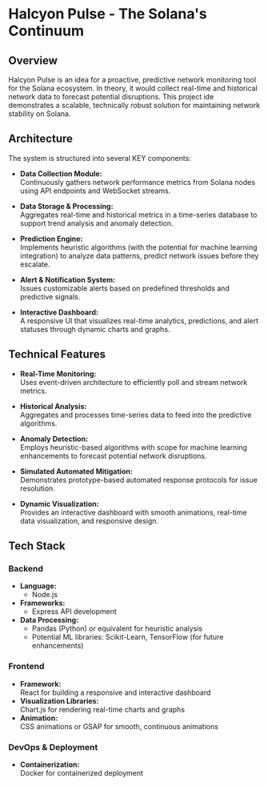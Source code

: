 # Halcyon Pulse - The Solana's Continuum

## Overview
Halcyon Pulse is an idea for a proactive, predictive network monitoring tool for the Solana ecosystem. In theory, it would collect  real-time and historical network data to forecast potential disruptions. This project ide demonstrates a scalable, technically robust solution for maintaining network stability on Solana.

## Architecture
The system is structured into several KEY components:

- **Data Collection Module:**  
  Continuously gathers network performance metrics from Solana nodes using API endpoints and WebSocket streams.

- **Data Storage & Processing:**  
  Aggregates real-time and historical metrics in a time-series database to support trend analysis and anomaly detection.

- **Prediction Engine:**  
  Implements heuristic algorithms (with the potential for machine learning integration) to analyze data patterns, predict network issues before they escalate.

- **Alert & Notification System:**  
  Issues customizable alerts based on predefined thresholds and predictive signals.

- **Interactive Dashboard:**  
  A responsive UI that visualizes real-time analytics, predictions, and alert statuses through dynamic charts and graphs.

## Technical Features
- **Real-Time Monitoring:**  
  Uses event-driven architecture to efficiently poll and stream network metrics.

- **Historical Analysis:**  
  Aggregates and processes time-series data to feed into the predictive algorithms.

- **Anomaly Detection:**  
  Employs heuristic-based algorithms with scope for machine learning enhancements to forecast potential network disruptions.

- **Simulated Automated Mitigation:**  
  Demonstrates prototype-based automated response protocols for issue resolution.

- **Dynamic Visualization:**  
  Provides an interactive dashboard with smooth animations, real-time data visualization, and responsive design.

## Tech Stack

### Backend
- **Language:**  
  - Node.js
- **Frameworks:**  
  - Express API development
- **Data Processing:**  
  - Pandas (Python) or equivalent for heuristic analysis
  - Potential ML libraries: Scikit-Learn, TensorFlow (for future enhancements)

### Frontend
- **Framework:**  
  React  for building a responsive and interactive dashboard
- **Visualization Libraries:**  
  Chart.js for rendering real-time charts and graphs
- **Animation:**  
  CSS animations or GSAP for smooth, continuous animations

### DevOps & Deployment
- **Containerization:**  
  Docker for containerized deployment
